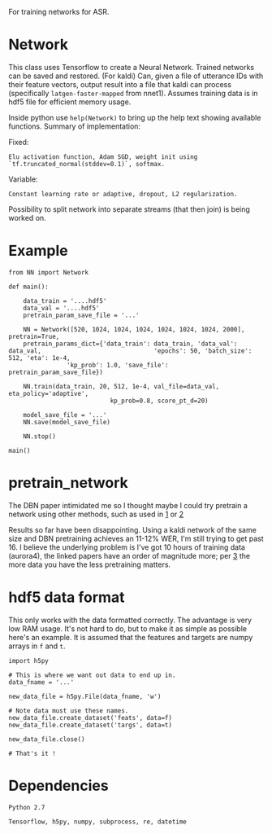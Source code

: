 For training networks for ASR.

# Network

This class uses Tensorflow to create a Neural Network. Trained networks can be saved and restored.
(For kaldi) Can, given a file of utterance IDs with their feature vectors, output result into a file that kaldi can
	process (specifically `latgen-faster-mapped` from nnet1). Assumes training data is in hdf5 file for efficient memory usage.

Inside python use `help(Network)` to bring up the help text showing available functions. Summary of implementation:

Fixed:

	Elu activation function, Adam SGD, weight init using `tf.truncated_normal(stddev=0.1)`, softmax.

Variable:

	Constant learning rate or adaptive, dropout, L2 regularization.

Possibility to split network into separate streams (that then join) is being worked on.

# Example

	from NN import Network
	
	def main():
	
		data_train = '....hdf5'
		data_val = '....hdf5'
		pretrain_param_save_file = '...'
	
		NN = Network([520, 1024, 1024, 1024, 1024, 1024, 1024, 2000], pretrain=True,
		pretrain_params_dict={'data_train': data_train, 'data_val': data_val,								'epochs': 50, 'batch_size': 512, 'eta': 1e-4,
					'kp_prob': 1.0, 'save_file': pretrain_param_save_file})
	
		NN.train(data_train, 20, 512, 1e-4, val_file=data_val, eta_policy='adaptive', 
								kp_prob=0.8, score_pt_d=20)
	
		model_save_file = '...'
		NN.save(model_save_file)
	
		NN.stop()
	
	main()

# pretrain_network

The DBN paper intimidated me so I thought maybe I could try pretrain a network using other methods, such as used in [1](http://research.microsoft.com/pubs/157341/FeatureEngineeringInCD-DNN-ASRU2011-pub.pdf) or [2](https://papers.nips.cc/paper/3048-greedy-layer-wise-training-of-deep-networks.pdf)

Results so far have been disappointing. Using a kaldi network of the same size and DBN pretraining achieves an 11-12% WER, I'm still trying to get past 16. I believe the underlying problem is I've got 10 hours of training data (aurora4), the linked papers have an order of magnitude more; per [3](http://research.google.com/pubs/pub38131.html) the more data you have the less pretraining matters.

# hdf5 data format

This only works with the data formatted correctly. The advantage is very low RAM usage.
It's not hard to do, but to make it as simple as possible here's an example. It is assumed that the features and targets are numpy arrays in `f` and `t`.

	import h5py

	# This is where we want out data to end up in.
	data_fname = '...' 

	new_data_file = h5py.File(data_fname, 'w')
	
	# Note data must use these names.
	new_data_file.create_dataset('feats', data=f)
	new_data_file.create_dataset('targs', data=t)

	new_data_file.close()

	# That's it !
	
# Dependencies

    Python 2.7

    Tensorflow, h5py, numpy, subprocess, re, datetime
	
